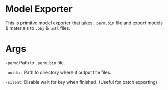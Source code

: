 # Model Exporter
This is primitve model exporter that takes `.perm.bin` file and export models & materials to `.obj` & `.mtl` files.

# Args
`-perm`: Path to `.perm.bin` file.

`-outdir`: Path to directory where it output the files.

`-silent`: Disable wait for key when finished. (Useful for batch exporting)
